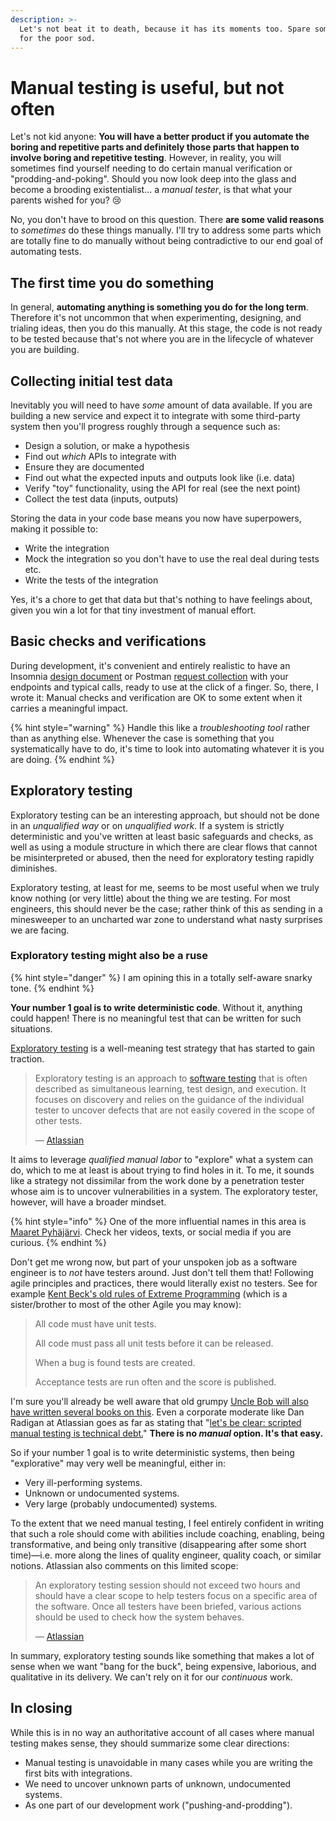 ```yaml
---
description: >-
  Let's not beat it to death, because it has its moments too. Spare some pity
  for the poor sod.
---
```


# Manual testing is useful, but not often

Let's not kid anyone: **You will have a better product if you automate the boring and repetitive parts and definitely those parts that happen to involve boring and repetitive testing**. However, in reality, you will sometimes find yourself needing to do certain manual verification or "prodding-and-poking". Should you now look deep into the glass and become a brooding existentialist... a _manual tester_, is that what your parents wished for you? :cry:

No, you don't have to brood on this question. There **are some valid reasons** to _sometimes_ do these things manually. I'll try to address some parts which are totally fine to do manually without being contradictive to our end goal of automating tests.

## The first time you do something

In general, **automating anything is something you do for the long term**. Therefore it's not uncommon that when experimenting, designing, and trialing ideas, then you do this manually. At this stage, the code is not ready to be tested because that's not where you are in the lifecycle of whatever you are building.

## Collecting initial test data

Inevitably you will need to have _some_ amount of data available. If you are building a new service and expect it to integrate with some third-party system then you'll progress roughly through a sequence such as:

* Design a solution, or make a hypothesis
* Find out _which_ APIs to integrate with
* Ensure they are documented
* Find out what the expected inputs and outputs look like (i.e. data)
* Verify "toy" functionality, using the API for real (see the next point)
* Collect the test data (inputs, outputs)

Storing the data in your code base means you now have superpowers, making it possible to:

* Write the integration
* Mock the integration so you don't have to use the real deal during tests etc.
* Write the tests of the integration

Yes, it's a chore to get that data but that's nothing to have feelings about, given you win a lot for that tiny investment of manual effort.

## Basic checks and verifications

During development, it's convenient and entirely realistic to have an Insomnia [design document](https://docs.insomnia.rest/insomnia/design-documents) or Postman [request collection](https://learning.postman.com/docs/sending-requests/intro-to-collections/) with your endpoints and typical calls, ready to use at the click of a finger. So, there, I wrote it: Manual checks and verification are OK to some extent when it carries a meaningful impact.

{% hint style="warning" %}
Handle this like a _troubleshooting tool_ rather than as anything else. Whenever the case is something that you systematically have to do, it's time to look into automating whatever it is you are doing.
{% endhint %}

## Exploratory testing

Exploratory testing can be an interesting approach, but should not be done in an _unqualified_ _way_ or on _unqualified work_. If a system is strictly deterministic and you've written at least basic safeguards and checks, as well as using a module structure in which there are clear flows that cannot be misinterpreted or abused, then the need for exploratory testing rapidly diminishes.

Exploratory testing, at least for me, seems to be most useful when we truly know nothing (or very little) about the thing we are testing. For most engineers, this should never be the case; rather think of this as sending in a minesweeper to an uncharted war zone to understand what nasty surprises we are facing.&#x20;

### Exploratory testing might also be a ruse

{% hint style="danger" %}
I am opining this in a totally self-aware snarky tone.
{% endhint %}

**Your number 1 goal is to write deterministic code**. Without it, anything could happen! There is no meaningful test that can be written for such situations.

[Exploratory testing](https://www.atlassian.com/continuous-delivery/software-testing/exploratory-testing) is a well-meaning test strategy that has started to gain traction.

> Exploratory testing is an approach to [software testing](https://www.atlassian.com/continuous-delivery/software-testing) that is often described as simultaneous learning, test design, and execution. It focuses on discovery and relies on the guidance of the individual tester to uncover defects that are not easily covered in the scope of other tests.&#x20;
>
> — [Atlassian](https://www.atlassian.com/continuous-delivery/software-testing/exploratory-testing)

It aims to leverage _qualified manual labor_ to "explore" what a system can do, which to me at least is about trying to find holes in it. To me, it sounds like a strategy not dissimilar from the work done by a penetration tester whose aim is to uncover vulnerabilities in a system. The exploratory tester, however, will have a broader mindset.

{% hint style="info" %}
One of the more influential names in this area is [Maaret Pyhäjärvi](https://maaretp.com). Check her videos, texts, or social media if you are curious.
{% endhint %}

Don't get me wrong now, but part of your unspoken job as a software engineer is to _not_ have testers around. Just don't tell them that! Following agile principles and practices, there would literally exist no testers. See for example [Kent Beck's old rules of Extreme Programming](http://www.extremeprogramming.org/rules.html) (which is a sister/brother to most of the other Agile you may know):

> All code must have unit tests.
>
> All code must pass all unit tests before it can be released.
>
> When a bug is found tests are created.
>
> Acceptance tests are run often and the score is published.

I'm sure you'll already be well aware that old grumpy [Uncle Bob will also have written several books on this](https://www.goodreads.com/shelf/show/uncle-bob). Even a corporate moderate like Dan Radigan at Atlassian goes as far as stating that "[let's be clear: scripted manual testing is technical debt.](https://www.atlassian.com/agile/software-development/testing)" **There is no **_**manual**_** option. It's that easy.**

So if your number 1 goal is to write deterministic systems, then being "explorative" may very well be meaningful, either in:

* Very ill-performing systems.
* Unknown or undocumented systems.
* Very large (probably undocumented) systems.

To the extent that we need manual testing, I feel entirely confident in writing that such a role should come with abilities include coaching, enabling, being transformative, and being only transitive (disappearing after some short time)—i.e. more along the lines of quality engineer, quality coach, or similar notions. Atlassian also comments on this limited scope:

> An exploratory testing session should not exceed two hours and should have a clear scope to help testers focus on a specific area of the software. Once all testers have been briefed, various actions should be used to check how the system behaves.
>
> — [Atlassian](https://www.atlassian.com/continuous-delivery/software-testing/types-of-software-testing)

In summary, exploratory testing sounds like something that makes a lot of sense when we want "bang for the buck", being expensive, laborious, and qualitative in its delivery. We can't rely on it for our _continuous_ work.

## In closing

While this is in no way an authoritative account of all cases where manual testing makes sense, they should summarize some clear directions:

* Manual testing is unavoidable in many cases while you are writing the first bits with integrations.
* We need to uncover unknown parts of unknown, undocumented systems.
* As one part of our development work ("pushing-and-prodding").
